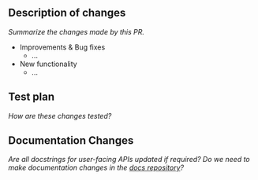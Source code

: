 ## Description of changes

*Summarize the changes made by this PR.* 
 - Improvements & Bug fixes
	 - ...
 - New functionality
	 - ...

## Test plan
*How are these changes tested?*

## Documentation Changes
*Are all docstrings for user-facing APIs updated if required? Do we need to make documentation changes in the [docs repository](https://github.com/chroma-core/docs)?*
